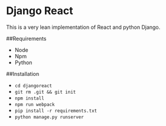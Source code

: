 # Django React

This is a very lean implementation of React and python Django. 

##Requirements

* Node
* Npm
* Python 

##Installation

* `cd djangoreact`
* `git rm .git && git init`
* `npm install`
* `npm run webpack`
* `pip install -r requirements.txt`
* `python manage.py runserver`
